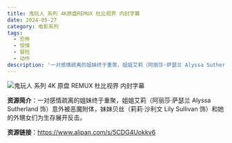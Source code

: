```yaml
---
title: 鬼玩人 系列 4K原盘REMUX 杜比视界 内封字幕
date: 2024-05-27
category: 电影系列
tags:
  - 恐怖
  - 惊悚
  - 冒险
  - 动作
description: '一对感情疏离的姐妹终于重聚，姐姐艾莉（阿丽莎·萨瑟兰 Alyssa Sutherland 饰）意外被恶魔附体，妹妹贝丝（莉莉·沙利文 Lily Sullivan 饰）和她的外甥女们为生存展开反击。'
---
```


![鬼玩人 系列 4K 原盘 REMUX 杜比视界 内封字幕](https://news.agentm.tw/wp-content/uploads/%E3%80%90%E5%BD%B1%E8%A9%95%E3%80%91%E3%80%8A%E9%AC%BC%E7%8E%A9%E4%BA%BA%EF%BC%9A%E5%BE%A9%E6%B4%BB%E3%80%8B%E5%BF%A0%E5%AF%A6%E5%BE%A9%E5%8F%A4%E7%B3%BB%E5%88%97%E5%89%8D%E4%BD%9C%E7%9A%84%E5%84%AA%E7%BC%BA%E9%BB%9E%EF%BC%8C%E7%A2%BA%E5%AF%A6%E8%AE%93%E8%A7%80%E7%9C%BE%E3%80%8C%E7%97%9B%E4%B8%A6%E5%BF%AB%E6%A8%82%E8%91%97%E3%80%8D%E7%9A%84%E5%B0%8F%E5%93%81%E4%BD%B3%E4%BD%9C.jpg)

**资源简介**：一对感情疏离的姐妹终于重聚，姐姐艾莉（阿丽莎·萨瑟兰 Alyssa Sutherland 饰）意外被恶魔附体，妹妹贝丝（莉莉·沙利文 Lily Sullivan 饰）和她的外甥女们为生存展开反击。

**资源链接**：https://www.alipan.com/s/5CDG4Uokkv6
